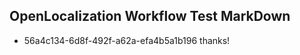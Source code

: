## OpenLocalization Workflow Test MarkDown
* 56a4c134-6d8f-492f-a62a-efa4b5a1b196 thanks!

<!--HONumber=Jul16_HO2-->


